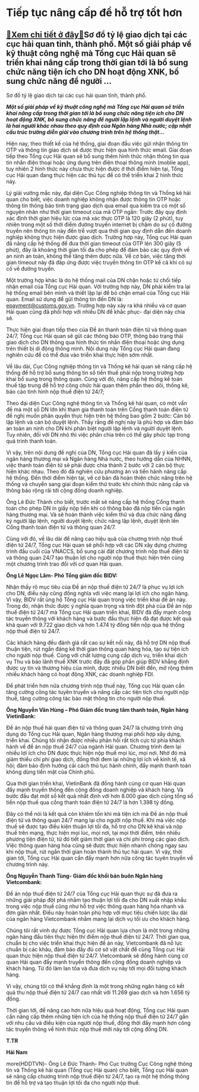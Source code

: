 Tiếp tục nâng cấp để hỗ trợ tốt hơn
===================================

[:gift:Xem chi tiết ở đây:gift:](https://hddtvn.com/tiep-tuc-nang-cap-de-ho-tro-tot-hon/)Sơ đồ tỷ lệ giao dịch tại các cục hải quan tỉnh, thành phố. Một số giải pháp về kỹ thuật công nghệ mà Tổng cục Hải quan sẽ triển khai nâng cấp trong thời gian tới là bổ sung chức năng tiện ích cho DN hoạt động XNK, bổ sung chức năng để người …
---------------------------------------------------------------------------------------------------------------------------------------------------------------------------------------------------------------------------------------------------







 






 Sơ đồ tỷ lệ giao dịch tại các cục hải quan tỉnh, thành phố. 










***Một số giải pháp về kỹ thuật công nghệ mà Tổng cục Hải quan sẽ triển khai nâng cấp trong thời gian tới là bổ sung chức năng tiện ích cho DN hoạt động XNK, bổ sung chức năng để người lập lệnh và người duyệt lệnh là hai người khác nhau theo quy định của Ngân hàng Nhà nước; cập nhật cấu trúc trường diễn giải vào chương trình trên hệ thống thật…*** 









 Hiện nay, theo thiết kế của hệ thống, giai đoạn đầu việc gửi nhận thông tin OTP và thông tin giao dịch sẽ được thực hiện qua hình thức email. Giai đoạn tiếp theo Tổng cục Hải quan sẽ bổ sung thêm hình thức nhận thông tin qua tin nhắn điện thoại hoặc ứng dụng trên điện thoại thông minh (moblie app), tuy nhiên 2 hình thức này chưa thực hiện được ở thời điểm hiện tại, Tổng cục Hải quan đang thực hiện các thủ tục để có thể triển khai 2 hình thức này.


Lý giải vướng mắc này, đại diện Cục Công nghiệp thông tin và Thống kê hải quan cho biết, việc doanh nghiệp không nhận được thông tin OTP hoặc thông tin thông báo tình trạng giao dịch qua email qua kiểm tra có một số nguyên nhân như thời gian timeout của mã OTP ngắn: Trước đây quy định xác định thời gian hiệu lức của mã xác thực OTP là 120 giây (2 phút), tuy nhiên trong một số thời điểm đường truyền internet bị chậm do sự cố đường truyền nên thông tin này đến trễ vượt qua thời gian quy định dẫn đến doanh nghiệp không thực hiện được giao dịch. Trường hợp này, Tổng cục Hải quan đã nâng cấp hệ thống để đưa thời gian timeout của OTP lên 300 giây (5 phút), đây là khoảng thời gian tối đa cho phép để đảm bảo các quy định về an ninh an toàn, không thể tăng thêm được nữa. Về cơ bản, việc tăng thời gian timeout này đã đáp ứng được việc truyền thông tin OTP kể cả khi có sự cố về đường truyền.


Một trường hợp khác là do hệ thống mail của DN chặn hoặc từ chối tiếp nhận email của Tổng cục Hải quan. Với trường hợp này, DN phải kiểm tra lại hệ thống email bên mình và thiết lập lại để bỏ chặn email của Tổng cục Hải quan. Email sử dụng để gửi thông tin đến DN là: [epayment@customs.gov.vn](mailto:epayment@customs.gov.vn). Trường hợp này xảy ra khá nhiều và cơ quan Hải quan cũng đã phối hợp với nhiều DN để khắc phục- đại diện này chia sẻ.


Thực hiện giai đoạn tiếp theo của Đề án thanh toán điện tử và thông quan 24/7, Tổng cục Hải quan sẽ gửi các thông báo OTP, thông báo trạng thái giao dịch cho DN thông qua hình thức tin nhắn điện thoại hoặc ứng dụng trên thiết bị di động thông minh. Nội dung này Tổng cục Hải quan đang nghiên cứu để có thể đưa vào triển khai thực hiện sớm nhất. 


Về lâu dài, Cục Công nghiệp thông tin và Thống kê hải quan sẽ nâng cấp hệ thống để hỗ trợ bổ sung thông tin số tiền thuế phải nộp trong trường hợp khai bổ sung trong thông quan. Cùng với đó, nâng cấp hệ thống kế toán thuế tập trung để hỗ trợ công chức hải quan thêm phần theo dõi, thống kê, báo cáo tình hình nộp thuế điện tử 24/7;


Theo đại diện Cục Công nghệ thông tin và Thống kê hải quan, có một vấn đề mà một số DN lớn khi tham gia thanh toán trên Cổng thanh toán điện tử đề nghị muốn phân quyền thực hiện trên hệ thống bao gồm 2 bước: Cán bộ lập lệnh và cán bộ duyệt lệnh. Thấy rằng đề nghị này là phù hợp và đảm bảo an toàn an ninh cho DN khi phân biệt người lập lệnh và người duyệt lệnh. Tuy nhiên, đối với DN nhỏ thì việc phân chia trên có thể gây phức tạp trong quá trình thanh toán. 


Vì vậy, trên nội dung đề nghị của DN, Tổng cục Hải quan đã lấy ý kiến của ngân hàng thương mại và Ngân hàng Nhà nước, theo hướng dẫn của NHNN, việc thanh toán điện tử sẽ phải được chia thành 2 bước với 2 cán bộ thực hiện khác nhau. Theo đó đã nghiên cứu phương án và tiến hành nâng cấp hệ thống. Đến thời điểm hiện tại, về cơ bản đã hoàn thiện chức năng trên hệ thống và chuyển sang giai đoạn kiểm thử trước khi chính thức nâng cấp và thông báo rộng rãi tới cộng đồng doanh nghiệp.


Ông Lê Đức Thành cho biết, trước mắt sẽ nâng cấp hệ thống Cổng thanh toán cho phép DN in giấy nộp tiền khi có thông báo đã nộp tiền của ngân hàng thương mại. Và sẽ hoàn thành việc kiểm thử và đưa chức năng đăng ký người lập lệnh, người duyệt lệnh; chức năng lập lệnh, duyệt lệnh lên Cổng thanh toán điện tử và thông quan 24/7.


Cùng với đó, về lâu dài để nâng cao hiệu quả của chương trình nộp thuế điện tử 24/7, Tổng cục Hải quan sẽ phối hợp với các DN xây dựng chương trình đầu cuối của VNACCS, bổ sung cài đặt chương trình nộp thuế điện tử và thông quan 24/7 tạo thuận lợi cho người nộp thuế thực hiện trên cùng một chương trình trao đổi với cơ quan Hải quan.







**Ông Lê Ngọc Lâm- Phó Tổng giám đốc BIDV:** 


Nhận thấy rõ mục tiêu của Đề án nộp thuế điện tử 24/7 là phục vụ lợi ích cho DN, điều này cũng đồng nghĩa với việc mang lại lợi ích cho ngân hàng. Vì vậy, BIDV rất ủng hộ Tổng cục Hải quan trong việc triển khai đề án này. Trong đó, nhận thức được ý nghĩa quan trọng và tính đột phá của Đề án nộp thuế điện tử 24/7 mà Tổng cục Hải quan triển khai, BIDV đã đẩy mạnh công tác truyền thông với khách hàng và bước đầu thực hiện đã đạt được kết quả khả quan với 9.722 giao dịch và hơn 1.474 tỷ đồng tiền nộp qua hệ thống nộp thuế điện tử 24/7.


Các khách hàng đều đánh giá rất cao sự kết nối này, đã hỗ trợ DN nộp thuế thuận tiện, rút ngắn đáng kể thời gian thông quan hàng hóa, tạo sự tiện ích cho người nộp thuế. Cùng với chất lượng cung cấp dịch vụ, triển khai dịch vụ Thu và bảo lãnh thuế XNK trước đây đã góp phần giúp BIDV khẳng định được uy tín và thương hiệu của mình, được nhiều DN biết đến, mở rộng thêm nhiều khách hàng có hoạt động XNK, các doanh nghiệp FDI.


Để phát triển hơn nữa chương trình nộp thuế này, Tổng cục Hải quan cần tăng cường công tác tuyên truyền và nâng cấp các tiện tích cho người nộp thuế, tăng cường công tác bảo mật thông tin cho người nộp thuế.


**Ông Nguyễn Văn Hùng – Phó Giám đốc trung tâm thanh toán, Ngân hàng VietinBank:** 


Đề án nộp thuế hải quan điện tử và thông quan 24/7 là chương trình ứng dụng do Tổng cục Hải quan, Ngân hàng thương mại phối hợp xây dựng, triển khai. Chúng tôi nhận được nhiều phản hồi rất tích cực từ phía khách hành về đề án nộp thuế 24/7 của ngành Hải quan. Chương trình đem lại nhiều lợi ích cho DN được thực hiện nộp thuế mọi lúc, mọi nơi. Nhờ đó mà giảm thiểu chi phí giao dịch, đồng thời đem lại những lợi ích về kinh tế, xã hội; đảm bảo định hướng cải cách thủ tục hành chính, đẩy mạnh thanh toán không dùng tiền mặt của Chính phủ.


Qua thời gian triển khai, VietinBank đã đồng hành cùng cơ quan Hải quan đẩy mạnh truyền thông đến cộng đồng doanh nghiệp và khách hàng. Và bước đầu đạt một số kết quả nhất định với hơn 8.000 giao dịch cùng tổng số tiền nộp thuế qua cổng thanh toán điện tử 24/7 là hơn 1.398 tỷ đồng.


Đây có thể nói là kết quả còn khiêm tốn khi mà tiện ích mà Đề án nộp thuế điện tử và thông quan 24/7 mang lại cho người nộp thuế. Khi mà việc nộp thuế sẽ được tạo điều kiện thuận lợi tối đa, hỗ trợ cho DN kê khai và nộp thuế trên mạng, thực hiện mọi lúc, mọi nơi, tại mọi thời điểm, trên nhiều phương tiện điện tử, từ đó tiết giảm thời gian và chi phí trong các giao dịch. Việc thông quan hàng hóa cũng sẽ được thực hiện nhanh chóng ngay sau khi nộp thuế, rút ngắn thời gian hoàn thành thủ tục hải quan. Vì vậy, thời gian tới, Tổng cục Hải quan cần đẩy mạnh hơn nữa công tác tuyên truyền về chương trình này.


**Ông Nguyễn Thanh Tùng- Giám đốc khối bán buôn Ngân hàng Vietcombank:**


Đề án nộp thuế điện tử 24/7 của Tổng cục Hải quan thực sự đã đưa ra những giải pháp đột phá nhằm tạo thuận lợi tối đa cho DN xuất nhập khẩu trong việc nộp thuế cũng như hỗ trợ việc thông quan hàng hóa nhanh và đơn giản nhất. Điều này hoàn toàn phù hợp với mục tiêu chiến lược lâu dài của ngân hàng Vietcombank nhằm mang lại dịch vụ tối ưu cho khách hàng.


Chúng tôi rất vinh dự được Tổng cục Hải quan lựa chọn là một trong những ngân hàng đầu tiên thực hiện thí điểm nộp thuế điện tử 24/7. Thời gian qua, chuẩn bị cho việc triển khai thực hiện đề án này, Vietcombank đã nỗ lực chuẩn bị các khâu, đảm bảo đầy đủ cơ sở vật chất để cùng Tổng cục Hải quan thực hiện nộp thuế điện tử 24/7. Vietcombank sẽ đồng hành cùng cơ quan Hải quan đẩy mạnh truyền thông đến cộng đồng doanh nghiệp và khách hàng. Từ đó làm lan tỏa và đưa dịch vụ này tới mọi đối tượng khách hàng.


Vì vậy, chúng tôi có thể khẳng định là một trong những ngân hàng có kết quả thu nộp thuế điện tử 24/7 cao nhất với 11.269 giao dịch và hơn 1.656 tỷ đồng.


Thời gian tới, để nâng cao hơn nữa hiệu quả hoạt động, Tổng cục Hải quan cần nâng cấp thêm những tiện ích của hệ thống nộp thuế điện tử 24/7 gắn với nhu cầu và điều kiện của người nộp thuế, đồng thời đẩy mạnh hơn công tác truyền thông về hình thức nộp thuế mới này tới cộng đồng DN. 


**T.TR**














**Hải Nam**



more(HDDTVN)- Ông Lê Đức Thành- Phó Cục trưởng Cục Công nghệ thông tin và Thống kê hải quan (Tổng cục Hải quan) cho biết, Tổng cục Hải quan sẽ nâng cấp chương trình nộp thuế điện tử 24/7, tạo ra một hệ thống thông tin để hỗ trợ và tạo thuận lợi tối đa cho người nộp thuế.

